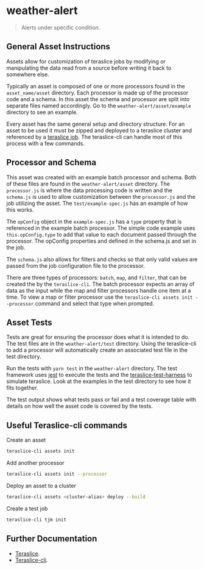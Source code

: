# weather-alert

> Alerts under specific condition.

## General Asset Instructions

Assets allow for customization of teraslice jobs by modifying or manipulating
the data read from a source before writing it back to somewhere else.

Typically an asset is composed of one or more processors found in the
`asset_name/asset` directory.  Each processor is made up of the processor code
and a schema.  In this asset the schema and processor are split into separate
files named accordingly.  Go to the `weather-alert/asset/example` directory to
see an example.

Every asset has the same general setup and directory structure.  For an asset
to be used it must be zipped and deployed to a teraslice cluster and referenced
by a [teraslice job](https://terascope.github.io/teraslice/docs/configuration/ops).
The teraslice-cli can handle most of this process with a few commands.

## Processor and Schema

This asset was created with an example batch processor and schema.  Both of
these files are found in the `weather-alert/asset` directory.  The
`processor.js` is where the data processing code is written and the `schema.js`
is used to allow customization between the `processor.js` and the job utilizing
the asset.  The `test/example-spec.js` has an example of how this works.

The `opConfig` object in the `example-spec.js` has a `type` property that is
referenced in the example batch processor.  The simple code example uses
`this.opConfig.type` to add that value to each document passed through the
processor.  The opConfig properties and defined in the schema.js and set in the
job.

The `schema.js` also allows for filters and checks so that only valid values
are passed from the job configuration file to the processor.

There are three types of processors: `batch`, `map`, and `filter`, that can be
created the by the `teraslice-cli`.  The batch processor expects an array of
data as the input while the map and filter processors handle one item at a
time.  To view a map or filter processor use the
`teraslice-cli assets init --processor` command and select that type when
prompted.

## Asset Tests

Tests are great for ensuring the processor does what it is intended to do.  The
test files are in the `weather-alert/test` directory.  Using the teraslice-cli
to add a processor will automatically create an associated test file in the
test directory.

Run the tests with `yarn test` in the `weather-alert` directory.  The test
framework uses [jest](https://jestjs.io/docs/en/getting-started) to execute the
tests and the [teraslice-test-harness](https://terascope.github.io/teraslice/docs/packages/teraslice-test-harness/overview)
to simulate teraslice. Look at the examples in the test directory to see how it
fits together.

The test output shows what tests pass or fail and a test coverage table with
details on how well the asset code is covered by the tests.

## Useful Teraslice-cli commands

Create an asset

```bash
teraslice-cli assets init
```

Add another processor

```bash
teraslice-cli assets init --processor
```

Deploy an asset to a cluster

```bash
teraslice-cli assets <cluster-alias> deploy --build
```

Create a test job

```bash
teraslice-cli tjm init
```

## Further Documentation

* [Teraslice](https://github.com/terascope/teraslice/blob/master/README.md).
* [Teraslice-cli](https://terascope.github.io/teraslice/docs/packages/teraslice-cli/overview#assets-commands-to-manage-assets-before-using-the-assets-command-add-clusters-via-the-aliases-command).
